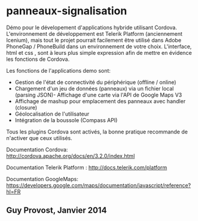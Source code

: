 panneaux-signalisation
======================

 Démo pour le dévelopement d'applications hybride utilisant Cordova.
 L'environnement de développement est Telerik Platform (anciennement Icenium), mais tout le projet 
 pourrait facilement être utilisé dans Adobe PhoneGap / PhoneBuild dans un environnement de votre 
 choix. L'interface, html et css , sont à leurs plus simple expression afin de mettre en évidence
 les fonctions de Cordova.

 Les fonctions de l'applications demo sont:

  - Gestion de l'état de connectivité du périphérique (offline / online)
  - Chargement d'un jeu de données (panneaux) via un fichier local (parsing JSON)- Affichage d'une carte via l'API de Google Maps V3
  - Affichage de mashup pour emplacement des panneaux avec handler (closure)
  - Géolocalisation de l'utilisateur
  - Intégration de la boussole (Compass API)


 Tous les plugins Cordova sont activés, la bonne pratique recommande de n'activer que ceux utilisés.

 Documentation Cordova: http://cordova.apache.org/docs/en/3.2.0/index.html

 Documentation Telerik Platform : http://docs.telerik.com/platform

 Documentation GoogleMaps: https://developers.google.com/maps/documentation/javascript/reference?hl=FR

 Guy Provost, Janvier 2014
 ------------------------------------------------------------------------------------------------------